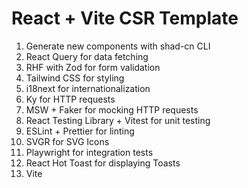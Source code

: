 # React + Vite CSR Template

1. Generate new components with shad-cn CLI
2. React Query for data fetching
3. RHF with Zod for form validation
4. Tailwind CSS for styling
5. i18next for internationalization
6. Ky for HTTP requests
7. MSW + Faker for mocking HTTP requests
8. React Testing Library + Vitest for unit testing
9. ESLint + Prettier for linting
10. SVGR for SVG Icons
11. Playwright for integration tests
12. React Hot Toast for displaying Toasts
13. Vite
